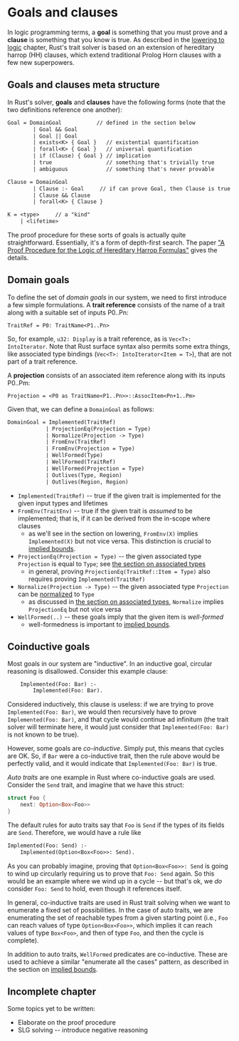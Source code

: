 # Goals and clauses

In logic programming terms, a **goal** is something that you must
prove and a **clause** is something that you know is true. As
described in the [lowering to logic](./traits-lowering-to-logic.html)
chapter, Rust's trait solver is based on an extension of hereditary
harrop (HH) clauses, which extend traditional Prolog Horn clauses with
a few new superpowers.

## Goals and clauses meta structure

In Rust's solver, **goals** and **clauses** have the following forms
(note that the two definitions reference one another):

```txt
Goal = DomainGoal           // defined in the section below
        | Goal && Goal
        | Goal || Goal
        | exists<K> { Goal }   // existential quantification
        | forall<K> { Goal }   // universal quantification
        | if (Clause) { Goal } // implication
        | true                 // something that's trivially true
        | ambiguous            // something that's never provable

Clause = DomainGoal
        | Clause :- Goal     // if can prove Goal, then Clause is true
        | Clause && Clause
        | forall<K> { Clause }

K = <type>     // a "kind"
    | <lifetime>
```

The proof procedure for these sorts of goals is actually quite
straightforward.  Essentially, it's a form of depth-first search. The
paper
["A Proof Procedure for the Logic of Hereditary Harrop Formulas"][pphhf]
gives the details.

[pphhf]: ./traits-bibliography.html#pphhf

<a name="domain-goals">

## Domain goals

<a name=trait-ref>

To define the set of *domain goals* in our system, we need to first
introduce a few simple formulations. A **trait reference** consists of
the name of a trait along with a suitable set of inputs P0..Pn:

```txt
TraitRef = P0: TraitName<P1..Pn>
```

So, for example, `u32: Display` is a trait reference, as is `Vec<T>:
IntoIterator`. Note that Rust surface syntax also permits some extra
things, like associated type bindings (`Vec<T>: IntoIterator<Item =
T>`), that are not part of a trait reference.

<a name=projection>

A **projection** consists of an associated item reference along with
its inputs P0..Pm:

```txt
Projection = <P0 as TraitName<P1..Pn>>::AssocItem<Pn+1..Pm>
```

Given that, we can define a `DomainGoal` as follows:

```txt
DomainGoal = Implemented(TraitRef)
            | ProjectionEq(Projection = Type)
            | Normalize(Projection -> Type)
            | FromEnv(TraitRef)
            | FromEnv(Projection = Type)
            | WellFormed(Type)
            | WellFormed(TraitRef)
            | WellFormed(Projection = Type)
            | Outlives(Type, Region)
            | Outlives(Region, Region)
```

- `Implemented(TraitRef)` -- true if the given trait is
  implemented for the given input types and lifetimes
- `FromEnv(TraitEnv)` -- true if the given trait is *assumed* to be implemented;
  that is, if it can be derived from the in-scope where clauses
  - as we'll see in the section on lowering, `FromEnv(X)` implies
    `Implemented(X)` but not vice versa. This distinction is crucial
    to [implied bounds].
- `ProjectionEq(Projection = Type)` -- the given associated type `Projection`
  is equal to `Type`; see [the section on associated
  types](./traits-associated-types.html)
  - in general, proving `ProjectionEq(TraitRef::Item = Type)` also
    requires proving `Implemented(TraitRef)`
- `Normalize(Projection -> Type)` -- the given associated type `Projection` can
  be [normalized][n] to `Type`
  - as discussed in [the section on associated
    types](./traits-associated-types.html),
    `Normalize` implies `ProjectionEq` but not vice versa
- `WellFormed(..)` -- these goals imply that the given item is
  *well-formed*
  - well-formedness is important to [implied bounds].

[n]: ./traits-associated-types.html#normalize

<a name=coinductive>

## Coinductive goals

Most goals in our system are "inductive". In an inductive goal,
circular reasoning is disallowed. Consider this example clause:

```txt
    Implemented(Foo: Bar) :-
        Implemented(Foo: Bar).
```

Considered inductively, this clause is useless: if we are trying to
prove `Implemented(Foo: Bar)`, we would then recursively have to prove
`Implemented(Foo: Bar)`, and that cycle would continue ad infinitum
(the trait solver will terminate here, it would just consider that
`Implemented(Foo: Bar)` is not known to be true).

However, some goals are *co-inductive*. Simply put, this means that
cycles are OK. So, if `Bar` were a co-inductive trait, then the rule
above would be perfectly valid, and it would indicate that
`Implemented(Foo: Bar)` is true.

*Auto traits* are one example in Rust where co-inductive goals are used.
Consider the `Send` trait, and imagine that we have this struct:

```rust
struct Foo {
    next: Option<Box<Foo>>
}
```

The default rules for auto traits say that `Foo` is `Send` if the
types of its fields are `Send`. Therefore, we would have a rule like

```txt
Implemented(Foo: Send) :-
    Implemented(Option<Box<Foo>>: Send).
```

As you can probably imagine, proving that `Option<Box<Foo>>: Send` is
going to wind up circularly requiring us to prove that `Foo: Send`
again. So this would be an example where we wind up in a cycle -- but
that's ok, we *do* consider `Foo: Send` to hold, even though it
references itself.

In general, co-inductive traits are used in Rust trait solving when we
want to enumerate a fixed set of possibilities. In the case of auto
traits, we are enumerating the set of reachable types from a given
starting point (i.e., `Foo` can reach values of type
`Option<Box<Foo>>`, which implies it can reach values of type
`Box<Foo>`, and then of type `Foo`, and then the cycle is complete).

In addition to auto traits, `WellFormed` predicates are co-inductive.
These are used to achieve a similar "enumerate all the cases" pattern,
as described in the section on [implied bounds].

[implied bounds]: ./traits-lowering-rules.html#implied-bounds

## Incomplete chapter

Some topics yet to be written:

- Elaborate on the proof procedure
- SLG solving -- introduce negative reasoning
